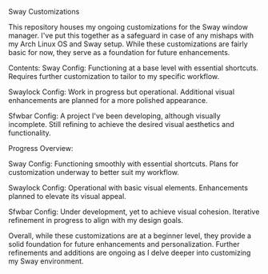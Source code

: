 Sway Customizations

This repository houses my ongoing customizations for the Sway window manager. I've put this together as a safeguard in case of any mishaps with my Arch Linux OS and Sway setup. While these customizations are fairly basic for now, they serve as a foundation for future enhancements.

Contents:
Sway Config:
Functioning at a base level with essential shortcuts.
Requires further customization to tailor to my specific workflow.

Swaylock Config:
Work in progress but operational.
Additional visual enhancements are planned for a more polished appearance.

Sfwbar Config:
A project I've been developing, although visually incomplete.
Still refining to achieve the desired visual aesthetics and functionality.

Progress Overview:

Sway Config:
Functioning smoothly with essential shortcuts.
Plans for customization underway to better suit my workflow.

Swaylock Config:
Operational with basic visual elements.
Enhancements planned to elevate its visual appeal.

Sfwbar Config:
Under development, yet to achieve visual cohesion.
Iterative refinement in progress to align with my design goals.


Overall, while these customizations are at a beginner level, they provide a solid foundation for future enhancements and personalization. Further refinements and additions are ongoing as I delve deeper into customizing my Sway environment.
